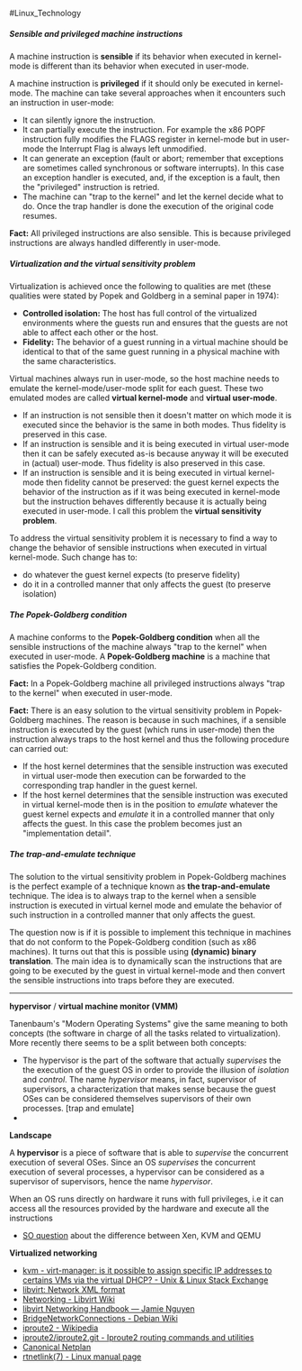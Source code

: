 #Linux_Technology

##### Sensible and privileged machine instructions

A machine instruction is **sensible** if its behavior when executed in kernel-mode is different than its behavior when executed in user-mode.

A machine instruction is **privileged** if it should only be executed in kernel-mode. The machine can take several approaches when it encounters such an instruction in user-mode:

- It can silently ignore the instruction.
- It can partially execute the instruction. For example the x86 POPF instruction fully modifies the FLAGS register in kernel-mode but in user-mode the Interrupt Flag is always left unmodified.
- It can generate an exception (fault or abort; remember that exceptions are sometimes called synchronous or software interrupts). In this case an exception handler is executed, and, if the exception is a fault, then the "privileged" instruction is retried.
- The machine can "trap to the kernel" and let the kernel decide what to do. Once the trap handler is done the execution of the original code resumes.

**Fact:** All privileged instructions are also sensible. This is because privileged instructions are always handled differently in user-mode.

##### Virtualization and the virtual sensitivity problem

Virtualization is achieved once the following to qualities are met (these qualities were stated by Popek and Goldberg in a seminal paper in 1974):

- **Controlled isolation:** The host has full control of the virtualized environments where the guests run and ensures that the guests are not able to affect each other or the host.
- **Fidelity:** The behavior of a guest running in a virtual machine should be identical to that of the same guest running in a physical machine with the same characteristics.

Virtual machines always run in user-mode, so the host machine needs to emulate the kernel-mode/user-mode split for each guest. These two emulated modes are called **virtual kernel-mode** and **virtual user-mode**.

- If an instruction is not sensible then it doesn't matter on which mode it is executed since the behavior is the same in both modes. Thus fidelity is preserved in this case.
- If an instruction is sensible and it is being executed in virtual user-mode then it can be safely executed as-is because anyway it will be executed in (actual) user-mode. Thus fidelity is also preserved in this case.
- If an instruction is sensible and it is being executed in virtual kernel-mode then fidelity cannot be preserved: the guest kernel expects the behavior of the instruction as if it was being executed in kernel-mode but the instruction behaves differently because it is actually being executed in user-mode. I call this problem the **virtual sensitivity problem**.

To address the virtual sensitivity problem it is necessary to find a way to change the behavior of sensible instructions when executed in virtual kernel-mode. Such change has to:

- do whatever the guest kernel expects (to preserve fidelity)
- do it in a controlled manner that only affects the guest (to preserve isolation)

##### The Popek-Goldberg condition

A machine conforms to the **Popek-Goldberg condition** when all the sensible instructions of the machine always "trap to the kernel" when executed in user-mode. A **Popek-Goldberg machine** is a machine that satisfies the Popek-Goldberg condition.

**Fact:** In a Popek-Goldberg machine all privileged instructions always "trap to the kernel" when executed in user-mode.

**Fact:** There is an easy solution to the virtual sensitivity problem in Popek-Goldberg machines. The reason is because in such machines, if a sensible instruction is executed by the guest (which runs in user-mode) then the instruction always traps to the host kernel and thus the following procedure can carried out:

- If the host kernel determines that the sensible instruction was executed in virtual user-mode then execution can be forwarded to the corresponding trap handler in the guest kernel.
- If the host kernel determines that the sensible instruction was executed in virtual kernel-mode then is in the position to _emulate_ whatever the guest kernel expects and _emulate_ it in a controlled manner that only affects the guest. In this case the problem becomes just an "implementation detail".

##### The trap-and-emulate technique

The solution to the virtual sensitivity problem in Popek-Goldberg machines is the perfect example of a technique known as **the trap-and-emulate** technique. The idea is to always trap to the kernel when a sensible instruction is executed in virtual kernel mode and emulate the behavior of such instruction in a controlled manner that only affects the guest.

The question now is if it is possible to implement this technique in machines that do not conform to the Popek-Goldberg condition (such as x86 machines). It turns out that this is possible using **(dynamic) binary translation**. The main idea is to dynamically scan the instructions that are going to be executed by the guest in virtual kernel-mode and then convert the sensible instructions into traps before they are executed.

---

**hypervisor** / **virtual machine monitor (VMM)**

Tanenbaum's "Modern Operating Systems" give the same meaning to both concepts (the software in charge of all the tasks related to virtualization). More recently there seems to be a split between both concepts:

- The hypervisor is the part of the software that actually _supervises_ the the execution of the guest OS in order to provide the illusion of _isolation_ and _control_. The name _hypervisor_ means, in fact, supervisor of supervisors, a characterization that makes sense because the guest OSes can be considered themselves supervisors of their own processes. \[trap and emulate]
- 

**Landscape**

A **hypervisor** is a piece of software that is able to _supervise_ the concurrent execution of several OSes. Since an OS _supervises_ the concurrent execution of several processes, a hypervisor can be considered as a supervisor of supervisors, hence the name _hypervisor_.

When an OS runs directly on hardware it runs with full privileges, i.e it can access all the resources provided by the hardware and execute all the instructions


- [SO question](https://stackoverflow.com/questions/10307323/whats-the-differences-between-xen-qemu-and-kvm) about the difference between Xen, KVM and QEMU

**Virtualized networking**

- [kvm - virt-manager: is it possible to assign specific IP addresses to certains VMs via the virtual DHCP? - Unix & Linux Stack Exchange](https://unix.stackexchange.com/questions/174884/virt-manager-is-it-possible-to-assign-specific-ip-addresses-to-certains-vms-via)
- [libvirt: Network XML format](https://libvirt.org/formatnetwork.html#elementsAddress)
- [Networking - Libvirt Wiki](https://wiki.libvirt.org/page/Networking)
- [libvirt Networking Handbook — Jamie Nguyen](https://jamielinux.com/docs/libvirt-networking-handbook/)
- [BridgeNetworkConnections - Debian Wiki](https://wiki.debian.org/BridgeNetworkConnections)
- [iproute2 - Wikipedia](https://en.wikipedia.org/wiki/Iproute2)
- [iproute2/iproute2.git - Iproute2 routing commands and utilities](https://git.kernel.org/pub/scm/network/iproute2/iproute2.git/)
- [Canonical Netplan](https://netplan.io/)
- [rtnetlink(7) - Linux manual page](https://www.man7.org/linux/man-pages/man7/rtnetlink.7.html)